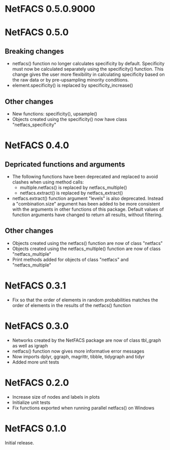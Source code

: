 # NetFACS 0.5.0.9000

# NetFACS 0.5.0

## Breaking changes
- netfacs() function no longer calculates specificity by default. Specificity must now be calculated separately using the specificity() function. This change gives the user more flexibility in calculating specificity based on the raw data or by pre-upsampling minority conditions.
- element.specificity() is replaced by specificity_increase()

## Other changes

- New functions: specificity(), upsample()
- Objects created using the specificity() now have class "netfacs_specificity"

# NetFACS 0.4.0

## Depricated functions and arguments
- The following functions have been deprecated and replaced to avoid clashes when using method calls:
  - multiple.netfacs() is replaced by netfacs_multiple()
  - netfacs.extract() is replaced by netfacs_extract()
- netfacs.extract() function argument "levels" is also deprecated. Instead a "combination.size" argument has been added to be more consistent with the arguments in other functions of this package. Default values of function arguments have changed to return all results, without filtering.

## Other changes
- Objects created using the netfacs() function are now of class "netfacs"
- Objects created using the netfacs_multiple() function are now of class "netfacs_multiple"
- Print methods added for objects of class "netfacs" and "netfacs_multiple"


# NetFACS 0.3.1
- Fix so that the order of elements in random probabilities matches the order of elements in the results of the netfacs() function 

# NetFACS 0.3.0

- Networks created by the NetFACS package are now of class tbl_graph as well as igraph
- netfacs() function now gives more informative error messages
- Now imports dplyr, ggraph, magrittr, tibble, tidygraph and tidyr
- Added more unit tests

# NetFACS 0.2.0

- Increase size of nodes and labels in plots
- Initialize unit tests
- Fix functions exported when running parallel netfacs() on Windows  

# NetFACS 0.1.0

Initial release.
